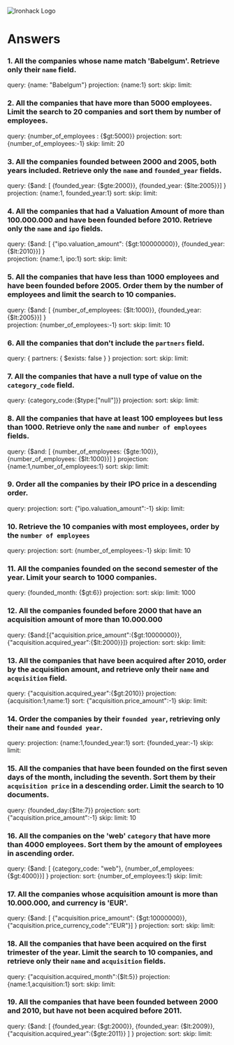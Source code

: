 ![Ironhack Logo](https://i.imgur.com/1QgrNNw.png)

# Answers

### 1. All the companies whose name match 'Babelgum'. Retrieve only their `name` field.

query: {name: "Babelgum"}
projection: {name:1}
sort: 
skip: 
limit:

### 2. All the companies that have more than 5000 employees. Limit the search to 20 companies and sort them by **number of employees**.

query: {number_of_employees : {$gt:5000}}
projection: 
sort: {number_of_employees:-1}
skip: 
limit: 20

### 3. All the companies founded between 2000 and 2005, both years included. Retrieve only the `name` and `founded_year` fields.

query: {$and: [ {founded_year: {$gte:2000}}, {founded_year: {$lte:2005}}] } 
projection: {name:1, founded_year:1}
sort: 
skip: 
limit:

### 4. All the companies that had a Valuation Amount of more than 100.000.000 and have been founded before 2010. Retrieve only the `name` and `ipo` fields.

query: {$and: [ {"ipo.valuation_amount": {$gt:100000000}}, {founded_year: {$lt:2010}}] }  
projection: {name:1, ipo:1}
sort: 
skip: 
limit:

### 5. All the companies that have less than 1000 employees and have been founded before 2005. Order them by the number of employees and limit the search to 10 companies.

query: {$and: [ {number_of_employees: {$lt:1000}}, {founded_year: {$lt:2005}}] }  
projection: {number_of_employees:-1}
sort: 
skip: 
limit: 10

### 6. All the companies that don't include the `partners` field.

query: { partners: { $exists: false } }
projection: 
sort: 
skip: 
limit:

### 7. All the companies that have a null type of value on the `category_code` field.

query: {category_code:{$type:["null"]}}
projection: 
sort: 
skip: 
limit:

### 8. All the companies that have at least 100 employees but less than 1000. Retrieve only the `name` and `number of employees` fields.

query: {$and: [ {number_of_employees: {$gte:100}}, {number_of_employees: {$lt:1000}}] } 
projection: {name:1,number_of_employees:1}
sort: 
skip: 
limit:

### 9. Order all the companies by their IPO price in a descending order.

query: 
projection: 
sort: {"ipo.valuation_amount":-1}
skip: 
limit:

### 10. Retrieve the 10 companies with most employees, order by the `number of employees`

query: 
projection: 
sort: {number_of_employees:-1}
skip: 
limit: 10

### 11. All the companies founded on the second semester of the year. Limit your search to 1000 companies.
query: {founded_month: {$gt:6}}
projection: 
sort: 
skip: 
limit: 1000

### 12. All the companies founded before 2000 that have an acquisition amount of more than 10.000.000

query: {$and:[{"acquisition.price_amount":{$gt:10000000}},{"acquisition.acquired_year":{$lt:2000}}]}
projection: 
sort: 
skip: 
limit:

### 13. All the companies that have been acquired after 2010, order by the acquisition amount, and retrieve only their `name` and `acquisition` field.

query: {"acquisition.acquired_year":{$gt:2010}}
projection: {acquisition:1,name:1}
sort: {"acquisition.price_amount":-1}
skip: 
limit:

### 14. Order the companies by their `founded year`, retrieving only their `name` and `founded year`.

query:
projection: {name:1,founded_year:1}
sort: {founded_year:-1}
skip: 
limit:


### 15. All the companies that have been founded on the first seven days of the month, including the seventh. Sort them by their `acquisition price` in a descending order. Limit the search to 10 documents.

query: {founded_day:{$lte:7}}
projection: 
sort: {"acquisition.price_amount":-1}
skip: 
limit: 10

### 16. All the companies on the 'web' `category` that have more than 4000 employees. Sort them by the amount of employees in ascending order.

query: {$and: [ {category_code: "web"}, {number_of_employees: {$gt:4000}}] } 
projection: 
sort: {number_of_employees:1}
skip: 
limit: 

### 17. All the companies whose acquisition amount is more than 10.000.000, and currency is 'EUR'.

query: {$and: [ {"acquisition.price_amount": {$gt:10000000}}, {"acquisition.price_currency_code":"EUR"}] } 
projection: 
sort:
skip: 
limit: 


### 18. All the companies that have been acquired on the first trimester of the year. Limit the search to 10 companies, and retrieve only their `name` and `acquisition` fields.

query: {"acquisition.acquired_month":{$lt:5}}
projection: {name:1,acquisition:1}
sort:
skip: 
limit: 

### 19. All the companies that have been founded between 2000 and 2010, but have not been acquired before 2011.

query: {$and: [ {founded_year: {$gt:2000}}, {founded_year: {$lt:2009}},{"acquisition.acquired_year":{$gte:2011}} ] } 
projection: 
sort:
skip: 
limit: 